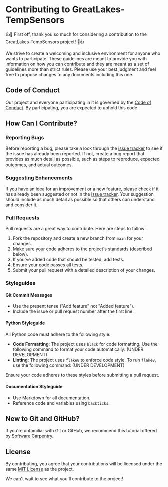 # Contributing to GreatLakes-TempSensors

👍🎉 First off, thank you so much for considering a contribution to the GreatLakes-TempSensors project! 🎉👍

We strive to create a welcoming and inclusive environment for anyone who wants to participate. These guidelines are meant to provide you with information on how you can contribute and they are meant as a set of guidelines more than strict rules. Please use your best judgment and feel free to propose changes to any documents including this one.

## Code of Conduct

Our project and everyone participating in it is governed by the [Code of Conduct](CODE_OF_CONDUCT.md). By participating, you are expected to uphold this code.

## How Can I Contribute?

### Reporting Bugs

Before reporting a bug, please take a look through the [issue tracker](https://github.com/CIGLR/GreatLakes-TempSensors/issues) to see if the issue has already been reported. If not, create a bug report that provides as much detail as possible, such as steps to reproduce, expected outcomes, and actual outcomes.

### Suggesting Enhancements

If you have an idea for an improvement or a new feature, please check if it has already been suggested or not in the [issue tracker](https://github.com/CIGLR/GreatLakes-TempSensors/issues). Your suggestion should include as much detail as possible so that others can understand and consider it.

### Pull Requests

Pull requests are a great way to contribute. Here are steps to follow:

1. Fork the repository and create a new branch from `main` for your changes.
2. Make sure your code adheres to the project's standards (described below).
3. If you've added code that should be tested, add tests.
4. Ensure your code passes all tests.
5. Submit your pull request with a detailed description of your changes.

### Styleguides

#### Git Commit Messages

- Use the present tense ("Add feature" not "Added feature").
- Include the issue or pull request number after the first line.

#### Python Styleguide

All Python code must adhere to the following style:

- **Code Formatting**: The project uses `black` for code formatting. Use the following command to format your code automatically: (UNDER DEVELOPMENT)
- **Linting**: The project uses `flake8` to enforce code style. To run `flake8`, use the following command: (UNDER DEVELOPMENT)

Ensure your code adheres to these styles before submitting a pull request.

#### Documentation Styleguide

- Use Markdown for all documentation.
- Reference code and variables using `backticks`.

## New to Git and GitHub?

If you're unfamiliar with Git or GitHub, we recommend this tutorial offered by [Software Carpentry](https://swcarpentry.github.io/git-novice/).

## License

By contributing, you agree that your contributions will be licensed under the same [MIT License](LICENSE) as the project.

We can't wait to see what you'll contribute to the project!
